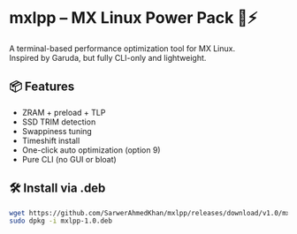 # mxlpp – MX Linux Power Pack 🧠⚡

A terminal-based performance optimization tool for MX Linux.  
Inspired by Garuda, but fully CLI-only and lightweight.

## 📦 Features

- ZRAM + preload + TLP
- SSD TRIM detection
- Swappiness tuning
- Timeshift install
- One-click auto optimization (option 9)
- Pure CLI (no GUI or bloat)

## 🛠 Install via .deb

```bash
wget https://github.com/SarwerAhmedKhan/mxlpp/releases/download/v1.0/mxlpp-1.0.deb
sudo dpkg -i mxlpp-1.0.deb
